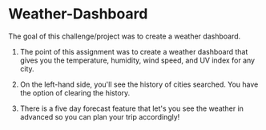 # Weather-Dashboard

The goal of this challenge/project was to create a weather dashboard.

1. The point of this assignment was to create a weather dashboard that gives you the 
   temperature, humidity, wind speed, and UV index for any city.

2. On the left-hand side, you'll see the history of cities searched. You have the option of clearing the history.

3. There is a five day forecast feature that let's you see the weather in advanced so you can plan your trip accordingly!
